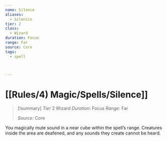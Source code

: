 ```yaml
---
name: Silence
aliases:
  - Silenzio
tier: 2
class:
  - Wizard
duration: Focus
range: Far
source: Core
tags:
  - spell



---
```

# [[Rules/4) Magic/Spells/Silence]]

>[!summary]
> *Tier* 2
> Wizard
> *Duration*: Focus
> *Range*: Far
> 
> *Source:* Core

You magically mute sound in a near cube within the spell’s range. Creatures inside the area are deafened, and any sounds they create cannot be heard.



